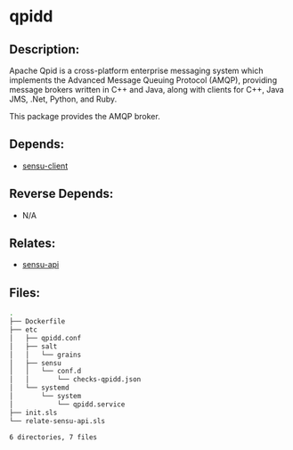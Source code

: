 # qpidd

## Description:

Apache Qpid is a cross-platform enterprise messaging system which implements the Advanced Message Queuing Protocol (AMQP), providing message brokers written in C++ and Java, along with clients for C++, Java JMS, .Net, Python, and Ruby.

This package provides the AMQP broker.

## Depends:

  -  [sensu-client](/salt/sensu-client)

## Reverse Depends:

  -  N/A

## Relates:

  -  [sensu-api](/salt/sensu-api)

## Files:

```bash
.
├── Dockerfile
├── etc
│   ├── qpidd.conf
│   ├── salt
│   │   └── grains
│   ├── sensu
│   │   └── conf.d
│   │       └── checks-qpidd.json
│   └── systemd
│       └── system
│           └── qpidd.service
├── init.sls
└── relate-sensu-api.sls

6 directories, 7 files
```
